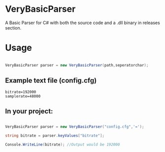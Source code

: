 # VeryBasicParser
A Basic Parser for C# with both the source code and a .dll binary in releases section.

# Usage

```csharp

VeryBasicParser parser = new VeryBasicParser(path,seperatorchar);
```
## Example text file (config.cfg)

```
bitrate=192000
samplerate=48000
```
## In your project:
```csharp

VeryBasicParser parser = new VeryBasicParser("config.cfg",'=');

string bitrate = parser.keyValues["bitrate"];

Console.WriteLine(bitrate); //Output would be 192000

```
